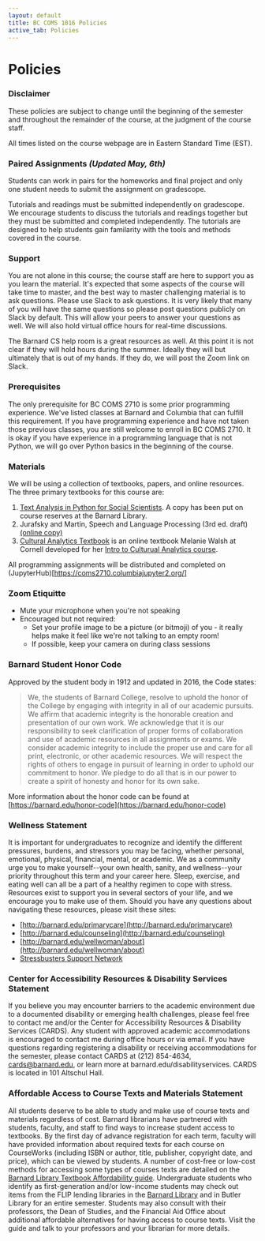 ```yaml
---
layout: default
title: BC COMS 1016 Policies
active_tab: Policies
---
```


# Policies

### Disclaimer
These policies are subject to change until the beginning of the semester and throughout the remainder of the course, at the judgment of the course staff.

All times listed on the course webpage are in Eastern Standard Time (EST).

### Paired Assignments *(Updated May, 6th)*
Students can work in pairs for the homeworks and final project
and only one student needs to submit the assignment on gradescope.

Tutorials and readings must be submitted independently on gradescope. We encourage students to discuss the tutorials and readings together but they must be submitted and completed independently. The tutorials are designed to help students gain familarity with the tools and methods covered in the course.

### Support
You are not alone in this course; the course staff
are here to support you as you learn the material. It's expected that some aspects of the course will take time to master, and the best way to master challenging material is to ask questions. Please use Slack to ask questions. It is very likely that many of you will have the same questions so please post questions publicly on Slack by default. This will allow your peers to answer your questions as well. We will also hold virtual office hours for real-time discussions. 

The Barnard CS help room is a great resources as well. At this point it is not clear if they will hold hours during the summer. Ideally they will but ultimately that is out of my hands. If they do, we will post the Zoom link on Slack.

### Prerequisites
The only prerequisite for BC COMS 2710 is some prior programming experience. We've listed classes at Barnard and Columbia that can fulfill this requirement. If you have programming experience and have not taken those previous classes, you are still welcome to enroll in BC COMS 2710. It is okay if you have experience in a programming language that is not Python, we will go over Python basics in the beginning of the course.

### Materials
We will be using a collection of textbooks, papers, and online resources. 
The three primary textbooks for this course are:
1. [Text Analysis in Python for Social Scientists](https://www.cambridge.org/core/elements/text-analysis-in-python-for-social-scientists/BFAB0A3604C7E29F6198EA2F7941DFF3). A copy has been put on course reserves at the Barnard Library. 
1. Jurafsky and Martin, Speech and Language Processing (3rd ed. draft) [(online copy)](https://web.stanford.edu/~jurafsky/slp3/)
2. [Cultural Analytics Textbook](https://melaniewalsh.github.io/Intro-Cultural-Analytics/welcome.html) is an online textbook Melanie Walsh at Cornell developed for her [Intro to Culturual Analytics course](https://melaniewalsh.github.io/Intro-Cultural-Analytics/welcome.html).

All programming assignments will be distributed and completed on (JupyterHub)[https://coms2710.columbiajupyter2.org/]

### Zoom Etiquitte
- Mute your microphone when you're not speaking
- Encouraged but not required:
  - Set your profile image to be a picture (or bitmoji) of you - it really helps make it feel like we're not talking to an empty room!
  - If possible, keep your camera on during class sessions

<!--
### Homework and Projects
Homework assignments are a required part of the course. They will be released on Mondays and Thursdays, and due on Thursdays and Sundays. Each student must submit each homework independently, but you are encouraged to discuss problems with other students and course staff. See the "Learning Cooperatively" section below.

Data science is about analyzing real-world data sets, and so a series of projects involving real data are a required part of the course. On each project, you may work with a single partner. Both partners will receive the same score.

#### Late days
To account for issues that arise in these uncertain times, each student has **XXX late** days for the homeworks and projects. However, you can only use at most **XXX late** days per assignment. 
--->

### Barnard Student Honor Code
Approved by the student body in 1912 and updated in 2016, the Code states:

> We, the students of Barnard College, resolve to uphold the honor of the College by engaging with integrity in all of our academic pursuits. We affirm that academic integrity is the honorable creation and presentation of our own work. We acknowledge that it is our responsibility to seek clarification of proper forms of collaboration and use of academic resources in all assignments or exams. We consider academic integrity to include the proper use and care for all print, electronic, or other academic resources. We will respect the rights of others to engage in pursuit of learning in order to uphold our commitment to honor. We pledge to do all that is in our power to create a spirit of honesty and honor for its own sake.

More information about the honor code can be found at [https://barnard.edu/honor-code](https://barnard.edu/honor-code)

### Wellness Statement
It is important for undergraduates to recognize and identify the different pressures, burdens, and stressors you may be facing, whether personal, emotional, physical, financial, mental, or academic. We as a community urge you to make yourself--your own health, sanity, and wellness--your priority throughout this term and your career here. Sleep, exercise, and eating well can all be a part of a healthy regimen to cope with stress. Resources exist to support you in several sectors of your life, and we encourage you to make use of them. Should you have any questions about navigating these resources, please visit these sites:

- [http://barnard.edu/primarycare](http://barnard.edu/primarycare)
- [http://barnard.edu/counseling](http://barnard.edu/counseling)
- [http://barnard.edu/wellwoman/about](http://barnard.edu/wellwoman/about)
- [Stressbusters Support Network](http://health.columbia.edu/files/healthservices/pdf/alice_Stressbusters_Support_Network.pdf)

### Center for Accessibility Resources & Disability Services Statement
If you believe you may encounter barriers to the academic environment due to a documented disability or emerging health challenges, please feel free to contact me and/or the Center for Accessibility Resources & Disability Services (CARDS). Any student with approved academic accommodations is encouraged to contact me during office hours or via email. If you have questions regarding registering a disability or receiving accommodations for the semester, please contact CARDS at (212) 854-4634, cards@barnard.edu, or learn more at barnard.edu/disabilityservices. CARDS is located in 101 Altschul Hall.

### Affordable Access to Course Texts and Materials Statement
All students deserve to be able to study and make use of course texts and materials regardless of cost. Barnard librarians have partnered with students, faculty, and staff to find ways to increase student access to textbooks. By the first day of advance registration for each term, faculty will have provided information about required texts for each course on CourseWorks (including ISBN or author, title, publisher, copyright date, and price), which can be viewed by students. A number of cost-free or low-cost methods for accessing some types of courses texts are detailed on the [Barnard Library Textbook Affordability guide](library.barnard.edu/textbook-affordability). Undergraduate students who identify as first-generation and/or low-income students may check out items from the FLIP lending libraries in the [Barnard Library](library.barnard.edu/flip) and in Butler Library for an entire semester. Students may also consult with their professors, the Dean of Studies, and the Financial Aid Office about additional affordable alternatives for having access to course texts. Visit the guide and talk to your professors and your librarian for more details.
